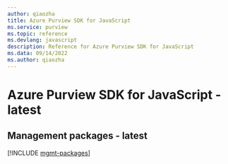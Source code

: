 ```yaml
---
author: qiaozha
title: Azure Purview SDK for JavaScript
ms.service: purview
ms.topic: reference
ms.devlang: javascript
description: Reference for Azure Purview SDK for JavaScript
ms.data: 09/14/2022
ms.author: qiaozha
---
```

# Azure Purview SDK for JavaScript - latest

## Management packages - latest
[!INCLUDE [mgmt-packages](purview-mgmt-index.md)]